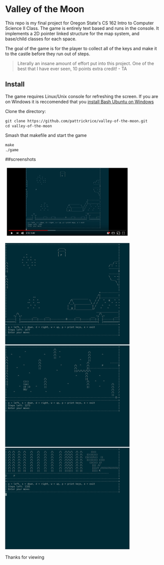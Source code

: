 Valley of the Moon
==================

This repo is my final project for Oregon State's CS 162 Intro to Computer Science II Class.
The game is entirely text based and runs in the console. It implements a 2D pointer linked structure
for the map system, and base/child classes for each space.

The goal of the game is for the player to collect all of the keys and make it to the castle before
they run out of steps.

> Literally an insane amount of effort put into this project. One of the best that I have ever seen,
> 10 points extra credit! - TA

## Install
The game requires Linux/Unix console for refreshing the screen. If you are on Windows it is
reccomended that you [install Bash Ubuntu on
Windows](https://msdn.microsoft.com/en-us/commandline/wsl/install-win10)

Clone the directory:
```
git clone https://github.com/pattrickrice/valley-of-the-moon.git
cd valley-of-the-moon
```

Smash that makefile and start the game
```
make
./game
```

##screenshots

<a href="https://www.youtube.com/watch?time_continue=129&v=0XQPWDwvvvU"><img
src="screenshots/youtube.png" width="400" /></a> 

<img src="screenshots/1.png" width="400" />
<img src="screenshots/2.png" width="400" />
<img src="screenshots/3.png" width="400" />

Thanks for viewing
